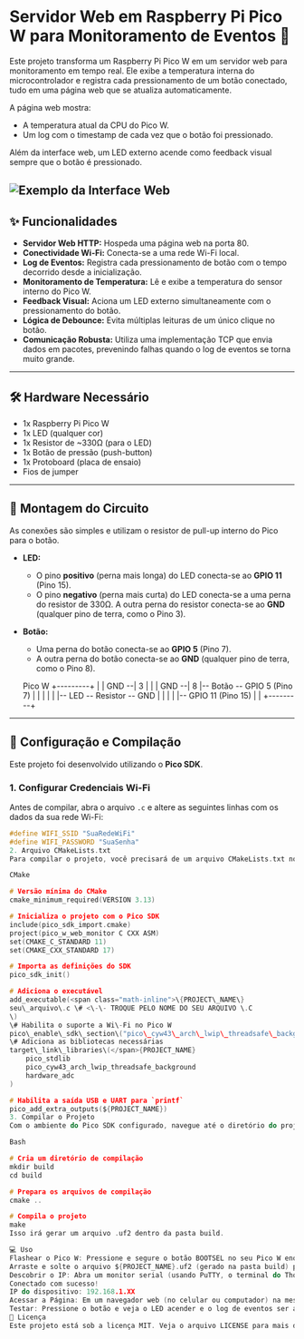 # Servidor Web em Raspberry Pi Pico W para Monitoramento de Eventos 📶

Este projeto transforma um Raspberry Pi Pico W em um servidor web para monitoramento em tempo real. Ele exibe a temperatura interna do microcontrolador e registra cada pressionamento de um botão conectado, tudo em uma página web que se atualiza automaticamente.

A página web mostra:
* A temperatura atual da CPU do Pico W.
* Um log com o timestamp de cada vez que o botão foi pressionado.

Além da interface web, um LED externo acende como feedback visual sempre que o botão é pressionado.

![Exemplo da Interface Web](https://i.imgur.com/LjhkjAr.png) 
---

## ✨ Funcionalidades

* **Servidor Web HTTP:** Hospeda uma página web na porta 80.
* **Conectividade Wi-Fi:** Conecta-se a uma rede Wi-Fi local.
* **Log de Eventos:** Registra cada pressionamento de botão com o tempo decorrido desde a inicialização.
* **Monitoramento de Temperatura:** Lê e exibe a temperatura do sensor interno do Pico W.
* **Feedback Visual:** Aciona um LED externo simultaneamente com o pressionamento do botão.
* **Lógica de Debounce:** Evita múltiplas leituras de um único clique no botão.
* **Comunicação Robusta:** Utiliza uma implementação TCP que envia dados em pacotes, prevenindo falhas quando o log de eventos se torna muito grande.

---

## 🛠️ Hardware Necessário

* 1x Raspberry Pi Pico W
* 1x LED (qualquer cor)
* 1x Resistor de ~330Ω (para o LED)
* 1x Botão de pressão (push-button)
* 1x Protoboard (placa de ensaio)
* Fios de jumper

---

## 🔌 Montagem do Circuito

As conexões são simples e utilizam o resistor de pull-up interno do Pico para o botão.

* **LED:**
    * O pino **positivo** (perna mais longa) do LED conecta-se ao **GPIO 11** (Pino 15).
    * O pino **negativo** (perna mais curta) do LED conecta-se a uma perna do resistor de 330Ω. A outra perna do resistor conecta-se ao **GND** (qualquer pino de terra, como o Pino 3).

* **Botão:**
    * Uma perna do botão conecta-se ao **GPIO 5** (Pino 7).
    * A outra perna do botão conecta-se ao **GND** (qualquer pino de terra, como o Pino 8).

  Pico W
  +---------+
  |         |
GND --| 3       |
|         |
GND --| 8       |-- Botão -- GPIO 5 (Pino 7)
|         |
|         |
|         |-- LED -- Resistor -- GND
|         |    |
|         |-- GPIO 11 (Pino 15)
|         |
+---------+


---

## 🚀 Configuração e Compilação

Este projeto foi desenvolvido utilizando o **Pico SDK**.

### 1. Configurar Credenciais Wi-Fi

Antes de compilar, abra o arquivo `.c` e altere as seguintes linhas com os dados da sua rede Wi-Fi:

```c
#define WIFI_SSID "SuaRedeWiFi"
#define WIFI_PASSWORD "SuaSenha"
2. Arquivo CMakeLists.txt
Para compilar o projeto, você precisará de um arquivo CMakeLists.txt no mesmo diretório do seu código. Use o exemplo abaixo:

CMake

# Versão mínima do CMake
cmake_minimum_required(VERSION 3.13)

# Inicializa o projeto com o Pico SDK
include(pico_sdk_import.cmake)
project(pico_w_web_monitor C CXX ASM)
set(CMAKE_C_STANDARD 11)
set(CMAKE_CXX_STANDARD 17)

# Importa as definições do SDK
pico_sdk_init()

# Adiciona o executável
add_executable(<span class="math-inline">\{PROJECT\_NAME\}
seu\_arquivo\.c \# <\-\- TROQUE PELO NOME DO SEU ARQUIVO \.C
\)
\# Habilita o suporte a Wi\-Fi no Pico W
pico\_enable\_sdk\_section\("pico\_cyw43\_arch\_lwip\_threadsafe\_background"\)
\# Adiciona as bibliotecas necessárias
target\_link\_libraries\(</span>{PROJECT_NAME}
    pico_stdlib
    pico_cyw43_arch_lwip_threadsafe_background
    hardware_adc
)

# Habilita a saída USB e UART para `printf`
pico_add_extra_outputs(${PROJECT_NAME})
3. Compilar o Projeto
Com o ambiente do Pico SDK configurado, navegue até o diretório do projeto e execute os seguintes comandos:

Bash

# Cria um diretório de compilação
mkdir build
cd build

# Prepara os arquivos de compilação
cmake ..

# Compila o projeto
make
Isso irá gerar um arquivo .uf2 dentro da pasta build.

💻 Uso
Flashear o Pico W: Pressione e segure o botão BOOTSEL no seu Pico W enquanto o conecta ao computador. Ele aparecerá como um dispositivo de armazenamento.
Arraste e solte o arquivo ${PROJECT_NAME}.uf2 (gerado na pasta build) para dentro do Pico. A placa irá reiniciar automaticamente.
Descobrir o IP: Abra um monitor serial (usando PuTTY, o terminal do Thonny, ou o Serial Monitor do VS Code) para ver as mensagens de log. Assim que o Pico W se conectar à rede, ele imprimirá seu endereço IP.
Conectado com sucesso!
IP do dispositivo: 192.168.1.XX
Acessar a Página: Em um navegador web (no celular ou computador) na mesma rede Wi-Fi, acesse o endereço IP exibido.
Testar: Pressione o botão e veja o LED acender e o log de eventos ser atualizado na página web!
📜 Licença
Este projeto está sob a licença MIT. Veja o arquivo LICENSE para mais detalhes.